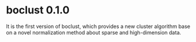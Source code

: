 # boclust 0.1.0

It is the first version of boclust, which provides a new cluster algorithm base on a novel normalization method about sparse and high-dimension data.